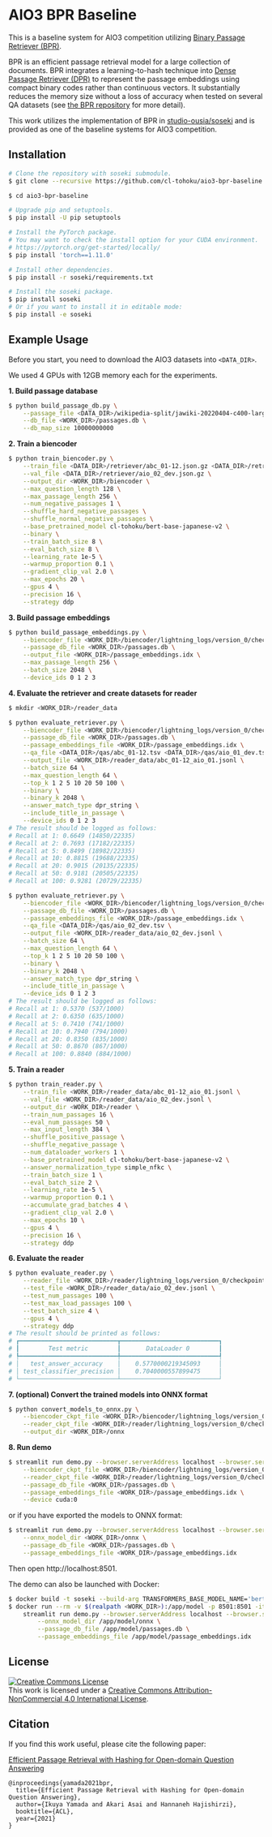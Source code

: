 # AIO3 BPR Baseline

This is a baseline system for AIO3 competition utilizing [Binary Passage Retriever (BPR)](https://github.com/studio-ousia/bpr).

BPR is an efficient passage retrieval model for a large collection of documents.
BPR integrates a learning-to-hash technique into [Dense Passage Retriever (DPR)](https://github.com/facebookresearch/DPR) to represent the passage embeddings using compact binary codes rather than continuous vectors.
It substantially reduces the memory size without a loss of accuracy when tested on several QA datasets (see [the BPR repository](https://github.com/studio-ousia/bpr) for more detail).

This work utilizes the implementation of BPR in [studio-ousia/soseki](https://github.com/studio-ousia/soseki) and is provided as one of the baseline systems for AIO3 competition.

## Installation

```sh
# Clone the repository with soseki submodule.
$ git clone --recursive https://github.com/cl-tohoku/aio3-bpr-baseline

$ cd aio3-bpr-baseline

# Upgrade pip and setuptools.
$ pip install -U pip setuptools

# Install the PyTorch package.
# You may want to check the install option for your CUDA environment.
# https://pytorch.org/get-started/locally/
$ pip install 'torch==1.11.0'

# Install other dependencies.
$ pip install -r soseki/requirements.txt

# Install the soseki package.
$ pip install soseki
# Or if you want to install it in editable mode:
$ pip install -e soseki
```

## Example Usage

Before you start, you need to download the AIO3 datasets into `<DATA_DIR>`.

We used 4 GPUs with 12GB memory each for the experiments.

**1. Build passage database**

```sh
$ python build_passage_db.py \
    --passage_file <DATA_DIR>/wikipedia-split/jawiki-20220404-c400-large.tsv.gz \
    --db_file <WORK_DIR>/passages.db \
    --db_map_size 10000000000
```

**2. Train a biencoder**

```sh
$ python train_biencoder.py \
    --train_file <DATA_DIR>/retriever/abc_01-12.json.gz <DATA_DIR>/retriever/aio_01_dev.json.gz <DATA_DIR>/retriever/aio_01_test.json.gz <DATA_DIR>/retriever/aio_01_unused.json.gz \
    --val_file <DATA_DIR>/retriever/aio_02_dev.json.gz \
    --output_dir <WORK_DIR>/biencoder \
    --max_question_length 128 \
    --max_passage_length 256 \
    --num_negative_passages 1 \
    --shuffle_hard_negative_passages \
    --shuffle_normal_negative_passages \
    --base_pretrained_model cl-tohoku/bert-base-japanese-v2 \
    --binary \
    --train_batch_size 8 \
    --eval_batch_size 8 \
    --learning_rate 1e-5 \
    --warmup_proportion 0.1 \
    --gradient_clip_val 2.0 \
    --max_epochs 20 \
    --gpus 4 \
    --precision 16 \
    --strategy ddp
```

**3. Build passage embeddings**

```sh
$ python build_passage_embeddings.py \
    --biencoder_file <WORK_DIR>/biencoder/lightning_logs/version_0/checkpoints/last.ckpt \
    --passage_db_file <WORK_DIR>/passages.db \
    --output_file <WORK_DIR>/passage_embeddings.idx \
    --max_passage_length 256 \
    --batch_size 2048 \
    --device_ids 0 1 2 3
```

**4. Evaluate the retriever and create datasets for reader**

```sh
$ mkdir <WORK_DIR>/reader_data

$ python evaluate_retriever.py \
    --biencoder_file <WORK_DIR>/biencoder/lightning_logs/version_0/checkpoints/last.ckpt \
    --passage_db_file <WORK_DIR>/passages.db \
    --passage_embeddings_file <WORK_DIR>/passage_embeddings.idx \
    --qa_file <DATA_DIR>/qas/abc_01-12.tsv <DATA_DIR>/qas/aio_01_dev.tsv <DATA_DIR>/qas/aio_01_test.tsv <DATA_DIR>/qas/aio_01_unused.tsv \
    --output_file <WORK_DIR>/reader_data/abc_01-12_aio_01.jsonl \
    --batch_size 64 \
    --max_question_length 64 \
    --top_k 1 2 5 10 20 50 100 \
    --binary \
    --binary_k 2048 \
    --answer_match_type dpr_string \
    --include_title_in_passage \
    --device_ids 0 1 2 3
# The result should be logged as follows:
# Recall at 1: 0.6649 (14850/22335)
# Recall at 2: 0.7693 (17182/22335)
# Recall at 5: 0.8499 (18982/22335)
# Recall at 10: 0.8815 (19688/22335)
# Recall at 20: 0.9015 (20135/22335)
# Recall at 50: 0.9181 (20505/22335)
# Recall at 100: 0.9281 (20729/22335)

$ python evaluate_retriever.py \
    --biencoder_file <WORK_DIR>/biencoder/lightning_logs/version_0/checkpoints/last.ckpt \
    --passage_db_file <WORK_DIR>/passages.db \
    --passage_embeddings_file <WORK_DIR>/passage_embeddings.idx \
    --qa_file <DATA_DIR>/qas/aio_02_dev.tsv \
    --output_file <WORK_DIR>/reader_data/aio_02_dev.jsonl \
    --batch_size 64 \
    --max_question_length 64 \
    --top_k 1 2 5 10 20 50 100 \
    --binary \
    --binary_k 2048 \
    --answer_match_type dpr_string \
    --include_title_in_passage \
    --device_ids 0 1 2 3
# The result should be logged as follows:
# Recall at 1: 0.5370 (537/1000)
# Recall at 2: 0.6350 (635/1000)
# Recall at 5: 0.7410 (741/1000)
# Recall at 10: 0.7940 (794/1000)
# Recall at 20: 0.8350 (835/1000)
# Recall at 50: 0.8670 (867/1000)
# Recall at 100: 0.8840 (884/1000)
```

**5. Train a reader**

```sh
$ python train_reader.py \
    --train_file <WORK_DIR>/reader_data/abc_01-12_aio_01.jsonl \
    --val_file <WORK_DIR>/reader_data/aio_02_dev.jsonl \
    --output_dir <WORK_DIR>/reader \
    --train_num_passages 16 \
    --eval_num_passages 50 \
    --max_input_length 384 \
    --shuffle_positive_passage \
    --shuffle_negative_passage \
    --num_dataloader_workers 1 \
    --base_pretrained_model cl-tohoku/bert-base-japanese-v2 \
    --answer_normalization_type simple_nfkc \
    --train_batch_size 1 \
    --eval_batch_size 2 \
    --learning_rate 1e-5 \
    --warmup_proportion 0.1 \
    --accumulate_grad_batches 4 \
    --gradient_clip_val 2.0 \
    --max_epochs 10 \
    --gpus 4 \
    --precision 16 \
    --strategy ddp
```

**6. Evaluate the reader**

```sh
$ python evaluate_reader.py \
    --reader_file <WORK_DIR>/reader/lightning_logs/version_0/checkpoints/best.ckpt \
    --test_file <WORK_DIR>/reader_data/aio_02_dev.jsonl \
    --test_num_passages 100 \
    --test_max_load_passages 100 \
    --test_batch_size 4 \
    --gpus 4 \
    --strategy ddp
# The result should be printed as follows:
# ┏━━━━━━━━━━━━━━━━━━━━━━━━━━━┳━━━━━━━━━━━━━━━━━━━━━━━━━━━┓
# ┃        Test metric        ┃       DataLoader 0        ┃
# ┡━━━━━━━━━━━━━━━━━━━━━━━━━━━╇━━━━━━━━━━━━━━━━━━━━━━━━━━━┩
# │   test_answer_accuracy    │    0.5770000219345093     │
# │ test_classifier_precision │    0.7040000557899475     │
# └───────────────────────────┴───────────────────────────┘
```

**7. (optional) Convert the trained models into ONNX format**

```sh
$ python convert_models_to_onnx.py \
    --biencoder_ckpt_file <WORK_DIR>/biencoder/lightning_logs/version_0/checkpoints/last.ckpt \
    --reader_ckpt_file <WORK_DIR>/reader/lightning_logs/version_0/checkpoints/best.ckpt \
    --output_dir <WORK_DIR>/onnx
```

**8. Run demo**

```sh
$ streamlit run demo.py --browser.serverAddress localhost --browser.serverPort 8501 -- \
    --biencoder_ckpt_file <WORK_DIR>/biencoder/lightning_logs/version_0/checkpoints/last.ckpt \
    --reader_ckpt_file <WORK_DIR>/reader/lightning_logs/version_0/checkpoints/best.ckpt \
    --passage_db_file <WORK_DIR>/passages.db \
    --passage_embeddings_file <WORK_DIR>/passage_embeddings.idx \
    --device cuda:0
```

or if you have exported the models to ONNX format:

```sh
$ streamlit run demo.py --browser.serverAddress localhost --browser.serverPort 8501 -- \
    --onnx_model_dir <WORK_DIR>/onnx \
    --passage_db_file <WORK_DIR>/passages.db \
    --passage_embeddings_file <WORK_DIR>/passage_embeddings.idx
```

Then open http://localhost:8501.

The demo can also be launched with Docker:

```sh
$ docker build -t soseki --build-arg TRANSFORMERS_BASE_MODEL_NAME='bert-base-uncased' .
$ docker run --rm -v $(realpath <WORK_DIR>):/app/model -p 8501:8501 -it soseki \
    streamlit run demo.py --browser.serverAddress localhost --browser.serverPort 8501 -- \
        --onnx_model_dir /app/model/onnx \
        --passage_db_file /app/model/passages.db \
        --passage_embeddings_file /app/model/passage_embeddings.idx
```

## License

<a rel="license" href="http://creativecommons.org/licenses/by-nc/4.0/"><img alt="Creative Commons License" style="border-width:0" src="https://i.creativecommons.org/l/by-nc/4.0/88x31.png" /></a><br />This
work is licensed under a
<a rel="license" href="http://creativecommons.org/licenses/by-nc/4.0/">Creative
Commons Attribution-NonCommercial 4.0 International License</a>.

## Citation

If you find this work useful, please cite the following paper:

[Efficient Passage Retrieval with Hashing for Open-domain Question Answering](https://arxiv.org/abs/2106.00882)

```
@inproceedings{yamada2021bpr,
  title={Efficient Passage Retrieval with Hashing for Open-domain Question Answering},
  author={Ikuya Yamada and Akari Asai and Hannaneh Hajishirzi},
  booktitle={ACL},
  year={2021}
}
```
